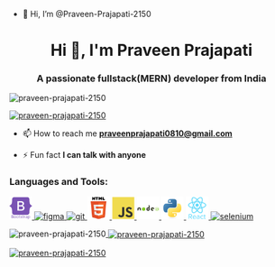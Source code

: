 - 👋 Hi, I’m @Praveen-Prajapati-2150

<h1 align="center">Hi 👋, I'm Praveen Prajapati</h1>
<h3 align="center">A passionate fullstack(MERN) developer from India</h3>

<p align="left"> <img src="https://komarev.com/ghpvc/?username=praveen-prajapati-2150&label=Profile%20views&color=0e75b6&style=flat" alt="praveen-prajapati-2150" /> </p>

<p align="left"> <a href="https://github.com/ryo-ma/github-profile-trophy"><img src="https://github-profile-trophy.vercel.app/?username=praveen-prajapati-2150" alt="praveen-prajapati-2150" /></a> </p>

- 📫 How to reach me **praveenprajapati0810@gmail.com**

- ⚡ Fun fact **I can talk with anyone**


<h3 align="left">Languages and Tools:</h3>
<p align="left">
<a href="https://getbootstrap.com" target="_blank"> 
<img src="https://raw.githubusercontent.com/devicons/devicon/master/icons/bootstrap/bootstrap-plain-wordmark.svg" alt="bootstrap" width="40" height="40"/> 
</a><a href="https://www.figma.com/" target="_blank"> <img src="https://www.vectorlogo.zone/logos/figma/figma-icon.svg" alt="figma" width="40" height="40"/> </a> <a href="https://git-scm.com/" target="_blank"> <img src="https://www.vectorlogo.zone/logos/git-scm/git-scm-icon.svg" alt="git" width="40" height="40"/> </a> <a href="https://www.w3.org/html/" target="_blank"> <img src="https://raw.githubusercontent.com/devicons/devicon/master/icons/html5/html5-original-wordmark.svg" alt="html5" width="40" height="40"/> </a> <a href="https://developer.mozilla.org/en-US/docs/Web/JavaScript" target="_blank"> <img src="https://raw.githubusercontent.com/devicons/devicon/master/icons/javascript/javascript-original.svg" alt="javascript" width="40" height="40"/> </a> <a href="https://nodejs.org" target="_blank"> <img src="https://raw.githubusercontent.com/devicons/devicon/master/icons/nodejs/nodejs-original-wordmark.svg" alt="nodejs" width="40" height="40"/> </a> <a href="https://www.python.org" target="_blank"> <img src="https://raw.githubusercontent.com/devicons/devicon/master/icons/python/python-original.svg" alt="python" width="40" height="40"/> </a> <a href="https://reactjs.org/" target="_blank"> <img src="https://raw.githubusercontent.com/devicons/devicon/master/icons/react/react-original-wordmark.svg" alt="react" width="40" height="40"/> </a> <a href="https://www.selenium.dev" target="_blank"> <img src="https://raw.githubusercontent.com/detain/svg-logos/780f25886640cef088af994181646db2f6b1a3f8/svg/selenium-logo.svg" alt="selenium" width="40" height="40"/> 
</p>

<p><img align="left" src="https://github-readme-stats.vercel.app/api/top-langs?username=praveen-prajapati-2150&show_icons=true&locale=en&layout=compact" alt="praveen-prajapati-2150" /></p>

<p>&nbsp;<img align="center" src="https://github-readme-stats.vercel.app/api?username=praveen-prajapati-2150&show_icons=true&locale=en" alt="praveen-prajapati-2150" /></p>

<p><img align="center" src="https://github-readme-streak-stats.herokuapp.com/?user=praveen-prajapati-2150&" alt="praveen-prajapati-2150" /></p>

